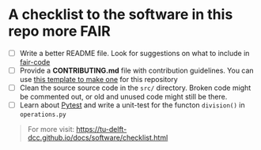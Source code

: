 # A checklist to the software in this repo more FAIR

- [ ] Write a better README file. Look for suggestions on what to include in [fair-code](https://github.com/manuGil/fair-code)
- [ ] Provide  a **CONTRIBUTING.md** file with contribution guidelines. You can use [this template to make one](https://github.com/manuGil/fair-code/blob/main/CONTRIBUTING.md) for this repository
- [ ] Clean the source source code in the `src/` directory. Broken code might be commented out, or old and unused code might still be there.
- [ ] Learn about [Pytest](https://docs.pytest.org/en/stable/getting-started.html)  and write a unit-test for the functon `division()` in `operations.py`

> For more visit: https://tu-delft-dcc.github.io/docs/software/checklist.html
